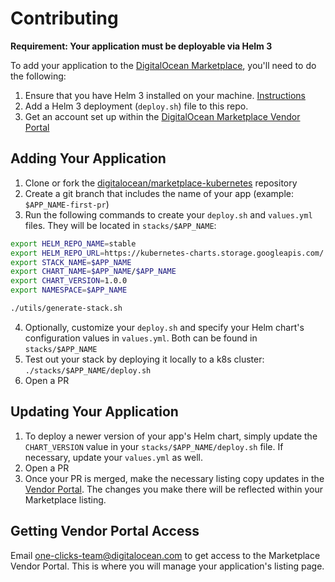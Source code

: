 # Contributing

**Requirement: Your application must be deployable via Helm 3**

To add your application to the [DigitalOcean Marketplace](https://marketplace.digitalocean.com/), you'll need to do the following:
1. Ensure that you have Helm 3 installed on your machine. [Instructions](https://helm.sh/docs/intro/install/)
1. Add a Helm 3 deployment (`deploy.sh`) file to this repo.
1. Get an account set up within the [DigitalOcean Marketplace Vendor Portal](https://marketplace.digitalocean.com/vendorportal)

## Adding Your Application
1. Clone or fork the [digitalocean/marketplace-kubernetes](https://github.com/digitalocean/marketplace-kubernetes) repository
1. Create a git branch that includes the name of your app (example: `$APP_NAME-first-pr`)
1. Run the following commands to create your `deploy.sh` and `values.yml` files. They will be located in `stacks/$APP_NAME`:
```bash
export HELM_REPO_NAME=stable
export HELM_REPO_URL=https://kubernetes-charts.storage.googleapis.com/
export STACK_NAME=$APP_NAME
export CHART_NAME=$APP_NAME/$APP_NAME
export CHART_VERSION=1.0.0
export NAMESPACE=$APP_NAME

./utils/generate-stack.sh
```
4. Optionally, customize your `deploy.sh` and specify your Helm chart's configuration values in `values.yml`. Both can be found in `stacks/$APP_NAME`
4. Test out your stack by deploying it locally to a k8s cluster: `./stacks/$APP_NAME/deploy.sh`
4. Open a PR

## Updating Your Application
1. To deploy a newer version of your app's Helm chart, simply update the `CHART_VERSION` value in your `stacks/$APP_NAME/deploy.sh` file. If necessary, update your `values.yml` as well.
1. Open a PR
1. Once your PR is merged, make the necessary listing copy updates in the [Vendor Portal](https://marketplace.digitalocean.com/vendorportal). The changes you make there will be reflected within your Marketplace listing.

## Getting Vendor Portal Access

Email one-clicks-team@digitalocean.com to get access to the Marketplace Vendor Portal. This is where you will manage your application's listing page.
